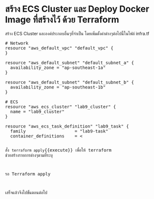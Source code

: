 # สร้าง ECS Cluster และ Deploy Docker Image ที่สร้างไว้ ด้วย Terraform

สร้าง ECS Cluster และองค์ประกอบอื่นๆที่จำเป็น
โดยเพิ่มตั้งค่าต่างๆต่อไปนี้ในไฟล์ infra.tf

<pre class="file" data-filename="infra.tf" data-target="append"># Network
resource "aws_default_vpc" "default_vpc" {
}

resource "aws_default_subnet" "default_subnet_a" {
  availability_zone = "ap-southeast-1a"
}

resource "aws_default_subnet" "default_subnet_b" {
  availability_zone = "ap-southeast-1b"
}

# ECS
resource "aws_ecs_cluster" "lab9_cluster" {
  name = "lab9_cluster" 
}

resource "aws_ecs_task_definition" "lab9_task" {
  family                   = "lab9-task"
  container_definitions    = <<DEFINITION
  [
    {
      "name": "lab9-container",
      "image": "${aws_ecr_repository.lab9_image_repo.repository_url}",
      "essential": true,
      "portMappings": [
        {
          "containerPort": 3000,
          "hostPort": 3000
        }
      ],
      "memory": 512,
      "cpu": 256
    }
  ]
  DEFINITION
  requires_compatibilities = ["FARGATE"] # Stating that we are using ECS Fargate
  network_mode             = "awsvpc"    # Using awsvpc as our network mode as this is required for Fargate
  memory                   = 512         # Specifying the memory our container requires
  cpu                      = 256         # Specifying the CPU our container requires
  execution_role_arn       = "${aws_iam_role.ecsTaskExecutionRole.arn}"
}

resource "aws_iam_role" "ecsTaskExecutionRole" {
  name               = "ecsTaskExecutionRole"
  assume_role_policy = "${data.aws_iam_policy_document.assume_role_policy.json}"
}

data "aws_iam_policy_document" "assume_role_policy" {
  statement {
    actions = ["sts:AssumeRole"]

    principals {
      type        = "Service"
      identifiers = ["ecs-tasks.amazonaws.com"]
    }
  }
}

resource "aws_iam_role_policy_attachment" "ecsTaskExecutionRole_policy" {
  role       = "${aws_iam_role.ecsTaskExecutionRole.name}"
  policy_arn = "arn:aws:iam::aws:policy/service-role/AmazonECSTaskExecutionRolePolicy"
}

resource "aws_alb" "lab9_application_load_balancer" {
  name               = "lab9-lb" # Naming our load balancer
  load_balancer_type = "application"
  subnets = [ # Referencing the default subnets
    "${aws_default_subnet.default_subnet_a.id}",
    "${aws_default_subnet.default_subnet_b.id}"
  ]
  # Referencing the security group
  security_groups = ["${aws_security_group.lab9_load_balancer_security_group.id}"]
}

# Creating a security group for the load balancer:
resource "aws_security_group" "lab9_load_balancer_security_group" {
  ingress {
    from_port   = 80 # Allowing traffic in from port 80
    to_port     = 80
    protocol    = "tcp"
    cidr_blocks = ["0.0.0.0/0"] # Allowing traffic in from all sources
  }

  egress {
    from_port   = 0 # Allowing any incoming port
    to_port     = 0 # Allowing any outgoing port
    protocol    = "-1" # Allowing any outgoing protocol 
    cidr_blocks = ["0.0.0.0/0"] # Allowing traffic out to all IP addresses
  }
}

resource "aws_lb_target_group" "lab9_target_group" {
  name        = "lab9-target-group"
  port        = 80
  protocol    = "HTTP"
  target_type = "ip"
  vpc_id      = "${aws_default_vpc.default_vpc.id}"
  health_check {
    matcher = "200,301,302"
    path = "/"
  }
}

resource "aws_lb_listener" "lab9_lb_listener" {
  load_balancer_arn = "${aws_alb.lab9_application_load_balancer.arn}"
  port              = "80"
  protocol          = "HTTP"
  default_action {
    type             = "forward"
    target_group_arn = "${aws_lb_target_group.lab9_target_group.arn}"
  }
}

# Creating a security group for the load balancer:
resource "aws_security_group" "lab9_service_security_group" {
  ingress {
    from_port   = 3000 # Allowing traffic in from port 80
    to_port     = 3000
    protocol    = "tcp"
    security_groups = ["${aws_security_group.lab9_load_balancer_security_group.id}"]
  }

  egress {
    from_port   = 0 # Allowing any incoming port
    to_port     = 0 # Allowing any outgoing port
    protocol    = "-1" # Allowing any outgoing protocol 
    cidr_blocks = ["0.0.0.0/0"] # Allowing traffic out to all IP addresses
  }
}

resource "aws_ecs_service" "lab9_service" {
  name            = "lab9-service"
  cluster         = "${aws_ecs_cluster.lab9_cluster.id}"
  task_definition = "${aws_ecs_task_definition.lab9_task.arn}"
  launch_type     = "FARGATE"
  desired_count   = 3
  
  load_balancer {
    target_group_arn = "${aws_lb_target_group.lab9_target_group.arn}" # Referencing our target group
    container_name   = "lab9-container"
    container_port   = 3000
  }

  network_configuration {
    subnets          = ["${aws_default_subnet.default_subnet_a.id}", "${aws_default_subnet.default_subnet_b.id}"]
    security_groups  = ["${aws_security_group.lab9_service_security_group.id}"]
    assign_public_ip = true
  }
}
</pre>

สั่ง `terraform apply`{{execute}} เพื่อให้ terraform ช่วยสร้างรายการต่างๆตามที่ระบุ

รอ Terraform apply

เสร็จแล้วจึงไปขั้นตอนต่อไป
